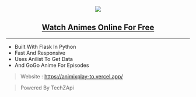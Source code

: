 <h1 align="center"><a href=" https://animixplay-to.vercel.app/"><img src="https://od.lk/s/OTBfMzU2MTQyMzlf/InShot_20230326_163849754-removebg-preview.png"></a></h1>
<h2 align="center"><a href=" https://animixplay-to.vercel.app/"><b>Watch Animes Online For Free</b></a></h4>

<hr>

- Built With Flask In Python
- Fast And Responsive
- Uses Anilist To Get Data
- And GoGo Anime For Episodes
> Website : https://animixplay-to.vercel.app/

> Powered By TechZApi
